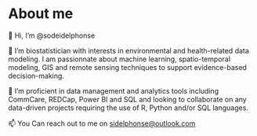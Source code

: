 # About me
👋 Hi, I’m @sodeidelphonse

👀 I’m biostatistician with interests in environmental and health-related data modeling. 
I am passionnate about machine learning, spatio-temporal modeling, GIS and remote sensing techniques to support evidence-based decision-making. 

💞️ I’m proficient in data management and analytics tools including CommCare, REDCap, Power BI and SQL and looking to collaborate on any data-driven projects requiring the use of R, Python and/or SQL languages.

📫 You Can reach out to me on sidelphonse@outlook.com

<!---
sodeidelphonse/sodeidelphonse is a ✨ special ✨ repository because its `README.md` (this file) appears on your GitHub profile.
You can click the Preview link to take a look at your changes.
--->
